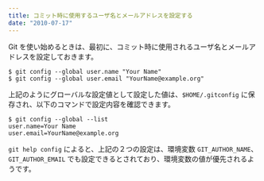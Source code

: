 ```yaml
---
title: コミット時に使用するユーザ名とメールアドレスを設定する
date: "2010-07-17"
---
```


Git を使い始めるときは、最初に、コミット時に使用されるユーザ名とメールアドレスを設定しておきます。

~~~
$ git config --global user.name "Your Name"
$ git config --global user.email "YourName@example.org"
~~~

上記のようにグローバルな設定値として設定した値は、`$HOME/.gitconfig` に保存され、以下のコマンドで設定内容を確認できます。

~~~
$ git config --global --list
user.name=Your Name
user.email=YourName@example.org
~~~

`git help config` によると、上記の２つの設定は、環境変数 `GIT_AUTHOR_NAME`、`GIT_AUTHOR_EMAIL` でも設定できるとされており、環境変数の値が優先されるようです。

